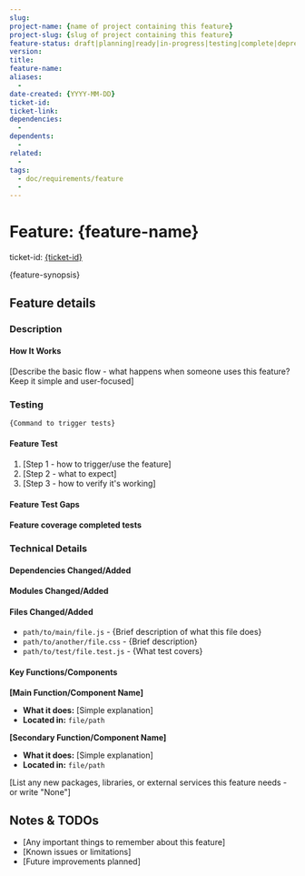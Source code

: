 ```yaml
---
slug:
project-name: {name of project containing this feature}
project-slug: {slug of project containing this feature}
feature-status: draft|planning|ready|in-progress|testing|complete|deprecated
version:
title:
feature-name:
aliases:
  -
date-created: {YYYY-MM-DD}
ticket-id:
ticket-link:
dependencies:
  -
dependents:
  -
related:
  -
tags:
  - doc/requirements/feature
  -
---
```


# Feature: {feature-name}

ticket-id: [{ticket-id}]({ticket-link})

{feature-synopsis}

## Feature details

### Description

#### How It Works

[Describe the basic flow - what happens when someone uses this feature? Keep it simple and user-focused]

### Testing

```bash
{Command to trigger tests}
```

#### Feature Test
1. [Step 1 - how to trigger/use the feature]
2. [Step 2 - what to expect]
3. [Step 3 - how to verify it's working]

#### Feature Test Gaps

#### Feature coverage completed tests

### Technical Details

#### Dependencies Changed/Added

#### Modules Changed/Added

#### Files Changed/Added

- `path/to/main/file.js` - {Brief description of what this file does}
- `path/to/another/file.css` - {Brief description}
- `path/to/test/file.test.js` - {What test covers}

#### Key Functions/Components

**[Main Function/Component Name]**

- **What it does:** [Simple explanation]
- **Located in:** `file/path`

**[Secondary Function/Component Name]**

- **What it does:** [Simple explanation]
- **Located in:** `file/path`

[List any new packages, libraries, or external services this feature needs - or write "None"]

## Notes & TODOs

- [Any important things to remember about this feature]
- [Known issues or limitations]
- [Future improvements planned]
